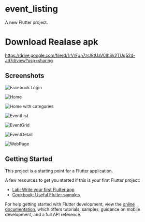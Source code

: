 # event_listing

A new Flutter project.

# Download Realase apk

https://drive.google.com/file/d/1rVrFgn7zcl8tUaV0IhSk2TUg524-Jd7d/view?usp=sharing

## Screenshots

![Facebook Login]([https://github.com/dipakrana844/event_listing/blob/master/assets/images/Login.jpg])

![Home]([https://github.com/dipakrana844/event_listing/blob/master/assets/images/Home1.jpg])

![Home with categories]([https://github.com/dipakrana844/event_listing/blob/master/assets/images/Home2.jpg])

![EventList]([https://github.com/dipakrana844/event_listing/blob/master/assets/images/EventList.jpg])

![EventGrid]([https://github.com/dipakrana844/event_listing/blob/master/assets/images/EventGrid.jpg])

![EventDetail]([https://github.com/dipakrana844/event_listing/blob/master/assets/images/EventDetail.jpg])

![WebPage]([https://github.com/dipakrana844/event_listing/blob/master/assets/images/WebPage.jpg])

## Getting Started

This project is a starting point for a Flutter application.

A few resources to get you started if this is your first Flutter project:

- [Lab: Write your first Flutter app](https://docs.flutter.dev/get-started/codelab)
- [Cookbook: Useful Flutter samples](https://docs.flutter.dev/cookbook)

For help getting started with Flutter development, view the
[online documentation](https://docs.flutter.dev/), which offers tutorials,
samples, guidance on mobile development, and a full API reference.
